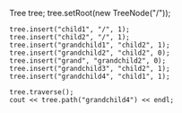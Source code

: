 Tree tree;
	tree.setRoot(new TreeNode("/"));

	tree.insert("child1", "/", 1);
	tree.insert("child2", "/", 1);
	tree.insert("grandchild1", "child2", 1);
	tree.insert("grandchild2", "child2", 0);
    tree.insert("grand", "grandchild2", 0);
	tree.insert("grandchild3", "child2", 1);
	tree.insert("grandchild4", "child1", 1);

	tree.traverse();
    cout << tree.path("grandchild4") << endl;
